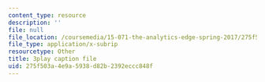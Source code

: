 ```yaml
---
content_type: resource
description: ''
file: null
file_location: /coursemedia/15-071-the-analytics-edge-spring-2017/275f503a4e9a5938d82b2392eccc848f_sJalJ1A9NDg.srt
file_type: application/x-subrip
resourcetype: Other
title: 3play caption file
uid: 275f503a-4e9a-5938-d82b-2392eccc848f
---
```

